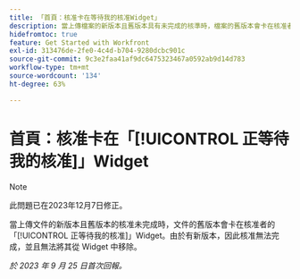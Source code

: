 ```yaml
---
title: 「首頁：核准卡在等待我的核准Widget」
description: 當上傳檔案的新版本且舊版本具有未完成的核準時，檔案的舊版本會卡在核准者的等待我的核准Widget上。 由於有新版本，因此核准無法完成，並且無法將其從 Widget 中移除。
hidefromtoc: true
feature: Get Started with Workfront
exl-id: 313476de-2fe0-4c4d-b704-9280dcbc901c
source-git-commit: 9c3e2faa41af9dc6475323467a0592ab9d14d783
workflow-type: tm+mt
source-wordcount: '134'
ht-degree: 63%

---
```


# 首頁：核准卡在「[!UICONTROL 正等待我的核准]」Widget

<!--on WF and WFP TOCs-->

>[!NOTE]
>
>此問題已在2023年12月7日修正。

當上傳文件的新版本且舊版本的核准未完成時，文件的舊版本會卡在核准者的「[!UICONTROL 正等待我的核准]」Widget。由於有新版本，因此核准無法完成，並且無法將其從 Widget 中移除。

_於 2023 年 9 月 25 日首次回報。_
